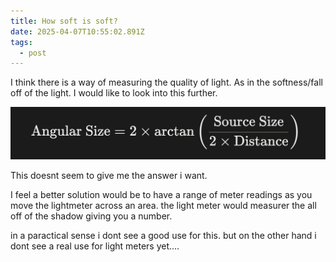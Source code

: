 ```yaml
---
title: How soft is soft?
date: 2025-04-07T10:55:02.891Z
tags:
  - post
---
```

I think there is a way of measuring the quality of light. As in the softness/fall off of the light. I would like to look into this further.

![](/media/screenshot-2025-04-07-at-11.56.30.png)

T﻿his doesnt seem to give me the answer i want.





I﻿ feel a better solution would be to have a range of meter readings as you move the lightmeter across an area. the light meter would measurer the all off of the shadow giving you a number. 



i﻿n a paractical sense i dont see a good use for this. but on the other hand i dont see a real use for light meters yet....